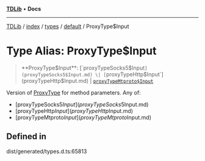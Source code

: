 [**TDLib**](../../../../../../README.md) • **Docs**

***

[TDLib](../../../../../../modules.md) / [index](../../../../../README.md) / [types](../../../README.md) / [default](../README.md) / ProxyType$Input

# Type Alias: ProxyType$Input

> **ProxyType$Input**: [`proxyTypeSocks5$Input`](proxyTypeSocks5$Input.md) \| [`proxyTypeHttp$Input`](proxyTypeHttp$Input.md) \| [`proxyTypeMtproto$Input`](proxyTypeMtproto$Input.md)

Version of [ProxyType](ProxyType.md) for method parameters.
Any of:
- [proxyTypeSocks5$Input](proxyTypeSocks5$Input.md)
- [proxyTypeHttp$Input](proxyTypeHttp$Input.md)
- [proxyTypeMtproto$Input](proxyTypeMtproto$Input.md)

## Defined in

dist/generated/types.d.ts:65813
